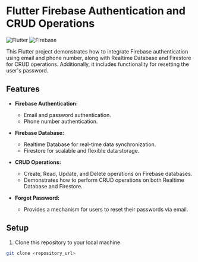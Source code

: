 # Flutter Firebase Authentication and CRUD Operations

![Flutter](https://img.shields.io/badge/Flutter-2.10-blue.svg)
![Firebase](https://img.shields.io/badge/Firebase-9.1-orange.svg)

This Flutter project demonstrates how to integrate Firebase authentication using email and phone number, along with Realtime Database and Firestore for CRUD operations. Additionally, it includes functionality for resetting the user's password.

## Features

- **Firebase Authentication:**
  - Email and password authentication.
  - Phone number authentication.

- **Firebase Database:**
  - Realtime Database for real-time data synchronization.
  - Firestore for scalable and flexible data storage.

- **CRUD Operations:**
  - Create, Read, Update, and Delete operations on Firebase databases.
  - Demonstrates how to perform CRUD operations on both Realtime Database and Firestore.

- **Forgot Password:**
  - Provides a mechanism for users to reset their passwords via email.

## Setup

1. Clone this repository to your local machine.

```bash
git clone <repository_url>
